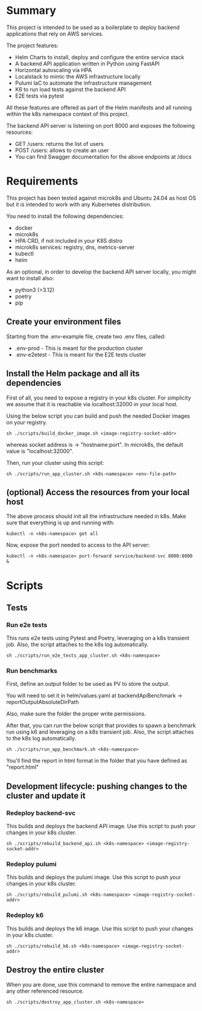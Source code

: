 # Summary

This project is intended to be used as a boilerplate to deploy backend applications that rely on AWS services.

The project features:

- Helm Charts to install, deploy and configure the entire service stack
- A backend API application written in Python using FastAPI
- Horizontal autoscaling via HPA
- Localstack to mimic the AWS infrastructure locally
- Pulumi IaC to automate the infrastructure management
- K6 to run load tests against the backend API
- E2E tests via pytest

All these features are offered as part of the Helm manifests and all running within the k8s namespace context of this project.

The backend API server is listening on port 8000 and exposes the following resources:


- GET /users: returns the list of users
- POST /users: allows to create an user
- You can find Swagger documentation for the above endpoints at /docs


# Requirements

This project has been tested against microk8s and Ubuntu 24.04 as host OS but it is intended to work with any Kubernetes distribution.

You need to install the following dependencies:

- docker
- microk8s
- HPA CRD, if not included in your K8S distro
- microk8s services: registry, dns, metrics-server
- kubectl
- helm

As an optional, in order to develop the backend API server locally, you might want to install also:

- python3 (>3.12)
- poetry
- pip

## Create your environment files

Starting from the .env-example file, create two .env files, called:

- .env-prod - This is meant for the production cluster
- .env-e2etest - This is meant for the E2E tests cluster

## Install the Helm package and all its dependencies

First of all, you need to expose a registry in your k8s cluster. For simplicity we assume that it is reachable via localhost:32000 in your local host.

Using the below script you can build and push the needed Docker images on your registry.

```
sh ./scripts/build_docker_image.sh <image-registry-socket-addr>
```
whereas socket address is -> "hostname:port". In microk8s, the default value is "localhost:32000".

Then, run your cluster using this script:

```
sh ./scripts/run_app_cluster.sh <k8s-namespace> <env-file-path>
```

## (optional) Access the resources from your local host

The above process should init all the infrastructure needed in k8s. Make sure that everything is up and running with:

```
kubectl -n <k8s-namespace> get all
```

Now, expose the port needed to access to the API server:

```
kubectl -n <k8s-namespace> port-forward service/backend-svc 8000:8000 &
```

# Scripts

## Tests

### Run e2e tests

This runs e2e tests using Pytest and Poetry, leveraging on a k8s transient job. Also, the script attaches to the k8s log automatically.

```
sh ./scripts/run_e2e_tests_app_cluster.sh <k8s-namespace>
```

### Run benchmarks

First, define an output folder to be used as PV to store the output.

You will need to set it in helm/values.yaml at backendApiBenchmark -> reportOutputAbsoluteDirPath

Also, make sure the folder the proper write permissions.

After that, you can run the below script that provides to spawn a benchmark run using k6 and leveraging on a k8s transient job. Also, the script attaches to the k8s log automatically.

```
sh ./scripts/run_app_benchmark.sh <k8s-namespace>
```

You'll find the report in html format in the folder that you have defined as "report.html"

## Development lifecycle: pushing changes to the cluster and update it


### Redeploy backend-svc

This builds and deploys the backend API image. Use this script to push your changes in your k8s cluster.

```
sh ./scripts/rebuild_backend_api.sh <k8s-namespace> <image-registry-socket-addr>
```


### Redeploy pulumi

This builds and deploys the pulumi image. Use this script to push your changes in your k8s cluster.

```
sh ./scripts/rebuild_pulumi.sh <k8s-namespace> <image-registry-socket-addr>
```


### Redeploy k6

This builds and deploys the k6 image. Use this script to push your changes in your k8s cluster.

```
sh ./scripts/rebuild_k6.sh <k8s-namespace> <image-registry-socket-addr>
```

## Destroy the entire cluster

When you are done, use this command to remove the entire namespace and any other referenced resource.

```
sh ./scripts/destroy_app_cluster.sh <k8s-namespace>
```